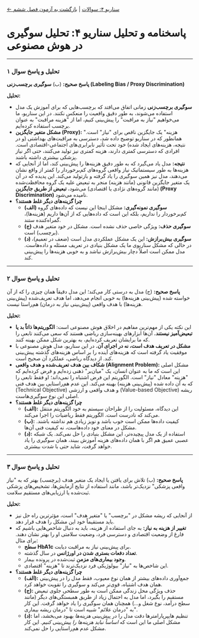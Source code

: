 [← سناریو ۴: سوالات](./scenario-04-questions.md) | [بازگشت به آزمون فصل ششم](./index.md)

# پاسخنامه و تحلیل سناریو ۴: تحلیل سوگیری در هوش مصنوعی

---

### تحلیل و پاسخ سوال ۱

**پاسخ صحیح:** (ب) **سوگیری برچسب‌زنی (Labeling Bias / Proxy Discrimination)**

**تحلیل:**

- **سوگیری برچسب‌زنی** زمانی اتفاق می‌افتد که برچسب‌هایی که برای آموزش یک مدل استفاده می‌شوند، به طور دقیق واقعیت را منعکس نکنند. در این سناریو، ما می‌خواهیم "نیاز به مراقبت" را پیش‌بینی کنیم، اما از "هزینه مراقبت" به عنوان برچسب استفاده کرده‌ایم.
- **مشکل متغیر جایگزین (Proxy):** "هزینه" یک جایگزین ناقص برای "نیاز" است. همانطور که در سناریو توضیح داده شد، دسترسی به مراقبت‌های بهداشتی (و در نتیجه، هزینه‌های ایجاد شده) خود تحت تأثیر نابرابری‌های اجتماعی-اقتصادی است. افرادی که دسترسی کمتری دارند، هزینه کمتری نیز تولید می‌کنند، حتی اگر نیاز پزشکی بیشتری داشته باشند.
- **نتیجه:** مدل یاد می‌گیرد که به طور دقیق هزینه‌ها را پیش‌بینی کند، اما از آنجایی که هزینه‌ها به طور سیستماتیک نیاز واقعی گروه‌های کم‌برخوردار را کمتر از واقع نشان می‌دهند، مدل نیز همین سوگیری را یاد گرفته و بازتولید می‌کند. این پدیده که در آن یک متغیر جایگزین قانونی (مانند هزینه) منجر به تبعیض علیه یک گروه محافظت‌شده (مانند گروه‌های نژادی یا اقتصادی) می‌شود، **تبعیض از طریق جایگزین (Proxy Discrimination)** نامیده می‌شود.
- **چرا گزینه‌های دیگر غلط هستند؟**
  - **(الف) سوگیری نمونه‌گیری:** مشکل اینجا این نیست که داده‌های گروه کم‌برخوردار را نداریم، بلکه این است که داده‌هایی که از آن‌ها داریم (هزینه‌ها)، گمراه‌کننده ستند.
  - **(ج) سوگیری حذف:** ویژگی خاصی حذف نشده است. مشکل در خود متغیر هدف (برچسب) است.
  - **(د) سوگیری بیش‌برازش:** این یک مشکل عملکردی مدل است (ضعف در تعمیم)، در حالی که مشکل سناریوی ما یک مشکل بنیادی در تعریف مسئله و داده‌هاست. مدل ممکن است اصلاً دچار بیش‌برازش نباشد و به خوبی هزینه‌ها را پیش‌بینی کند.

---

### تحلیل و پاسخ سوال ۲

**پاسخ صحیح:** (ج) مدل به درستی کار می‌کند؛ این مدل دقیقاً همان چیزی را که از آن خواسته شده (پیش‌بینی هزینه‌ها) به خوبی انجام می‌دهد، اما هدف تعریف‌شده (پیش‌بینی هزینه‌ها) با هدف واقعی (پیش‌بینی نیاز به درمان) هم‌راستا نیست.

**تحلیل:**

- این نکته یکی از مهم‌ترین مفاهیم در اخلاق هوش مصنوعی است: **الگوریتم‌ها ذاتاً بد یا تبعیض‌آمیز نیستند.** آن‌ها ابزارهای بهینه‌سازی ریاضی هستند که سعی می‌کنند تابعی را که ما برایشان تعریف کرده‌ایم، به بهترین شکل ممکن بهینه کنند.
- **مشکل در تعریف هدف است، نه در اجرای آن.** در این سناریو، مدل هوش مصنوعی با موفقیت یاد گرفته است که هزینه‌های آینده را بر اساس هزینه‌های گذشته پیش‌بینی کند. از دیدگاه ریاضی، عملکرد آن صحیح است.
- **شکاف بین هدف تعریف‌شده و هدف واقعی (Alignment Problem):** مشکل اصلی این است که ما به عنوان انسان، یک "میان‌بر" ذهنی زده‌ایم و فرض کرده‌ایم که "هزینه" معادل "نیاز" است. الگوریتم این فرض اشتباه را نمی‌داند؛ او فقط تابعی را که به آن داده شده (پیش‌بینی هزینه) بهینه می‌کند. این عدم هم‌راستایی بین هدف فنی (Technical Objective) و هدف واقعی و ارزشی (Value-based Objective) ریشه اصلی این نوع سوگیری‌هاست.
- **چرا گزینه‌های دیگر غلط هستند؟**
  - **(الف):** این دیدگاه، مسئولیت را از طراحان سیستم به خود الگوریتم منتقل می‌کند که نادرست است. الگوریتم فقط ریاضیات را اجرا می‌کند.
  - **(ب):** کیفیت داده‌ها ممکن است خوب باشد و نویز زیادی هم نداشته باشند. مشکل در معنای خود داده‌هاست، نه کیفیت فنی آن‌ها.
  - **(د):** استفاده از یک مدل پیچیده‌تر، این مشکل بنیادی را حل نمی‌کند. یک شبکه عصبی عمیق هم اگر با همان داده‌های هزینه آموزش ببیند، همان سوگیری را یاد خواهد گرفت، شاید حتی با شدت بیشتری.

---

### تحلیل و پاسخ سوال ۳

**پاسخ صحیح:** (ب) تلاش برای یافتن یا ایجاد یک متغیر هدف (برچسب) بهتر که به "نیاز واقعی پزشکی" نزدیک‌تر باشد، مانند استفاده از نتایج آزمایش‌ها، تشخیص‌های پزشکی ثبت‌شده یا ارزیابی‌های مستقیم سلامت.

**تحلیل:**

- از آنجایی که ریشه مشکل در "برچسب" یا "متغیر هدف" است، مؤثرترین راه حل نیز باید مستقیماً خود این مشکل را هدف قرار دهد.
- **تغییر از هزینه به نیاز:** به جای استفاده از هزینه، باید به دنبال شاخص‌هایی باشیم که فارغ از وضعیت اقتصادی و دسترسی فرد، وضعیت سلامتی او را بهتر نشان دهند. برای مثال:
  - **سطح HbA1c** برای پیش‌بینی نیاز به مراقبت دیابت.
  - **تعداد دفعات بستری شدن در اورژانس** در سال گذشته.
  - **وجود بیماری‌های مزمن** ثبت‌شده در پرونده بیمار.
  - این شاخص‌ها به "نیاز" بیولوژیکی فرد نزدیک‌ترند تا "هزینه" اقتصادی.
- **چرا گزینه‌های دیگر غلط هستند؟**
  - **(الف):** جمع‌آوری داده‌های بیشتر از همان نوع معیوب، فقط مدل را در پیش‌بینی همان هدف اشتباه، قوی‌تر می‌کند و سوگیری را تقویت خواهد کرد.
  - **(ج):** حذف ویژگی محل زندگی ممکن است به طور سطحی جلوی تبعیض مستقیم را بگیرد، اما مدل به احتمال زیاد از طریق همبستگی‌های دیگر (مانند سطح درآمد، نوع شغل و...) همچنان همان سوگیری را یاد خواهد گرفت. این کار به "درمان علائم" شبیه است تا "درمان ریشه بیماری".
  - **(د):** تنظیم هایپرپارامترها دقت مدل را در پیش‌بینی _هزینه‌ها_ بهبود می‌بخشد، اما مشکل اصلی ما این است که _اساساً نباید هزینه‌ها را پیش‌بینی کنیم_. این کار مشکل عدم هم‌راستایی را حل نمی‌کند.
